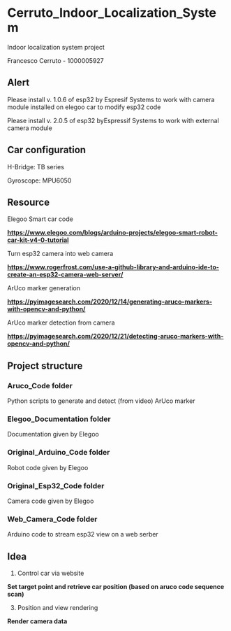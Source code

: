 # Cerruto_Indoor_Localization_System

Indoor localization system project

Francesco Cerruto - 1000005927

## Alert

Please install v. 1.0.6 of esp32 by Espresif Systems to work with camera module installed on elegoo car to modify esp32 code

Please install v. 2.0.5 of esp32 byEspressif Systems to work with external camera module

## Car configuration

H-Bridge: TB series

Gyroscope: MPU6050

## Resource

Elegoo Smart car code

**https://www.elegoo.com/blogs/arduino-projects/elegoo-smart-robot-car-kit-v4-0-tutorial**

Turn esp32 camera into web camera

**https://www.rogerfrost.com/use-a-github-library-and-arduino-ide-to-create-an-esp32-camera-web-server/**

ArUco marker generation

**https://pyimagesearch.com/2020/12/14/generating-aruco-markers-with-opencv-and-python/**

ArUco marker detection from camera

**https://pyimagesearch.com/2020/12/21/detecting-aruco-markers-with-opencv-and-python/**

## Project structure

### Aruco_Code folder

Python scripts to generate and detect (from video) ArUco marker

### Elegoo_Documentation folder

Documentation given by Elegoo

### Original_Arduino_Code folder

Robot code given by Elegoo

### Original_Esp32_Code folder

Camera code given by Elegoo

### Web_Camera_Code folder

Arduino code to stream esp32 view on a web serber

## Idea

1) Control car via website

**Set target point and retrieve car position (based on aruco code sequence scan)**

3) Position and view rendering

**Render camera data**
